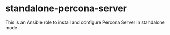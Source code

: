 # standalone-percona-server
This is an Ansible role to install and configure Percona Server in standalone mode.
